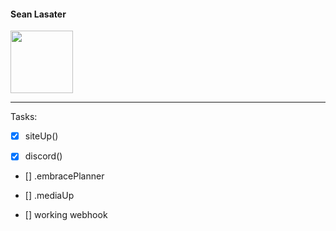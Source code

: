 
#### Sean Lasater
<p align="Left">
  <img width="100" height="100" src="https://seanembrace.github.io/assets/img/logo.png">
</p>

---

Tasks:

- [x] siteUp()

- [x] discord()

- [] .embracePlanner

- [] .mediaUp

- [] working webhook

<body background="https://seanembrace.github.io/assets/img/logo.png">
